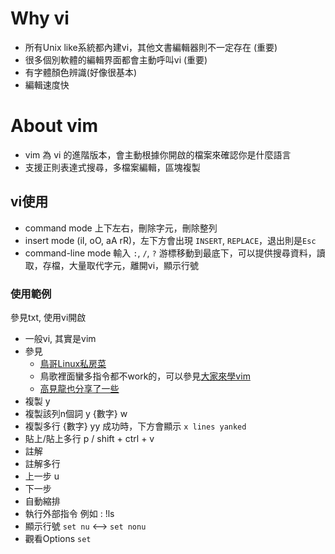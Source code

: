 # Why vi 
* 所有Unix like系統都內建vi，其他文書編輯器則不一定存在 (重要)
* 很多個別軟體的編輯界面都會主動呼叫vi (重要)
* 有字體顏色辨識(好像很基本)
* 編輯速度快
# About vim
* vim 為 vi 的進階版本，會主動根據你開啟的檔案來確認你是什麼語言
* 支援正則表達式搜尋，多檔案編輯，區塊複製
## vi使用
* command mode 上下左右，刪除字元，刪除整列
* insert mode  (iI, oO, aA rR)，左下方會出現 `INSERT`, `REPLACE`，退出則是`Esc`
* command-line mode 輸入 `:`, `/`, `?` 游標移動到最底下，可以提供搜尋資料，讀取，存檔，大量取代字元，離開vi，顯示行號
### 使用範例
參見txt, 使用vi開啟
* 一般vi, 其實是vim
* 參見
  * [鳥哥Linux私房菜](http://linux.vbird.org/linux_basic/0310vi.php)
  * 鳥歌裡面蠻多指令都不work的，可以參見[大家來學vim](http://www.study-area.org/tips/vim/index.html)
  * [高見龍也分享了一些](https://kaochenlong.com/2011/12/28/vim-tips/)
* 複製 y
* 複製該列n個詞 y {數字} w
* 複製多行 {數字} yy 成功時，下方會顯示 `x lines yanked`
* 貼上/貼上多行 p / shift + ctrl + v
* 註解
* 註解多行
* 上一步 u
* 下一步
* 自動縮排
* 執行外部指令 例如 : !ls
* 顯示行號 `set nu` <--> `set nonu`
* 觀看Options `set`
